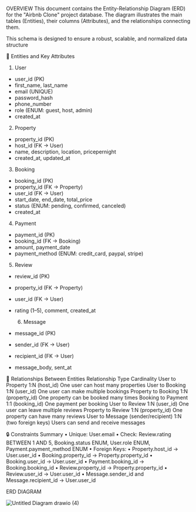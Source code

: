 
OVERVIEW
This document contains the Entity-Relationship Diagram (ERD) for the "Airbnb Clone" project database. The diagram illustrates the main tables (Entities), their columns (Attributes), and the relationships connecting them.

This schema is designed to ensure a robust, scalable, and normalized data structure


🧱 Entities and Key Attributes

1. User
- user_id (PK)
- first_name, last_name
- email (UNIQUE)
- password_hash
- phone_number
- role (ENUM: guest, host, admin)
- created_at

2. Property
- property_id (PK)
- host_id (FK → User)
- name, description, location, pricepernight
- created_at, updated_at
  
3. Booking
- booking_id (PK)
- property_id (FK → Property)
- user_id (FK → User)
- start_date, end_date, total_price
- status (ENUM: pending, confirmed, canceled)
- created_at

4. Payment
- payment_id (PK)
- booking_id (FK → Booking)
- amount, payment_date
- payment_method (ENUM: credit_card, paypal, stripe)
  
5. Review
- review_id (PK)
- property_id (FK → Property)
- user_id (FK → User)
- rating (1–5), comment, created_at

  6. Message
- message_id (PK)
- sender_id (FK → User)
- recipient_id (FK → User)
- message_body, sent_at






🔗 Relationships Between Entities
Relationship	Type	Cardinality
User to Property	1:N (host_id)	One user can host many properties
User to Booking	1:N (user_id)	One user can make multiple bookings
Property to Booking	1:N (property_id)	One property can be booked many times
Booking to Payment	1:1 (booking_id)	One payment per booking
User to Review	1:N (user_id)	One user can leave multiple reviews
Property to Review	1:N (property_id)	One property can have many reviews
User to Message (sender/recipient)	1:N (two foreign keys)	Users can send and receive messages




🔒 Constraints Summary
•	Unique: User.email
•	Check: Review.rating BETWEEN 1 AND 5, Booking.status ENUM, User.role ENUM, Payment.payment_method ENUM
•	Foreign Keys:
•	Property.host_id → User.user_id
•	Booking.property_id → Property.property_id
•	Booking.user_id → User.user_id
•	Payment.booking_id → Booking.booking_id
•	Review.property_id → Property.property_id
•	Review.user_id → User.user_id
•	Message.sender_id and Message.recipient_id → User.user_id



ERD DIAGRAM


 ![Untitled Diagram drawio (4)](https://github.com/user-attachments/assets/2d50115d-bb4e-453c-9613-31cc39a6d081)





